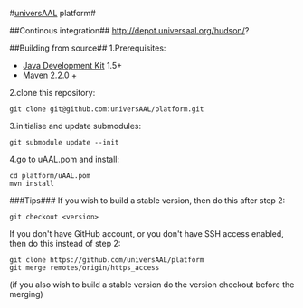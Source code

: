 #[universAAL](http://www.universaal.org) platform#

##Continous integration##
http://depot.universaal.org/hudson/?

##Building from source##
1.Prerequisites:
  * [Java Development Kit](http://www.oracle.com/technetwork/java/javase/downloads/index.html) 1.5+
  * [Maven](http://maven.apache.org/) 2.2.0 +

2.clone this repository:

```
git clone git@github.com:universAAL/platform.git
```

3.initialise and update submodules:

```
git submodule update --init
```

4.go to uAAL.pom and install:

```
cd platform/uAAL.pom
mvn install
```
###Tips###
If you wish to build a stable version, then do this after step 2:
```
git checkout <version>
```

If you don't have GitHub account, or you don't have SSH access enabled, then do this instead of step 2:
```
git clone https://github.com/universAAL/platform
git merge remotes/origin/https_access
```
(if you also wish to build a stable version do the version checkout before the merging)